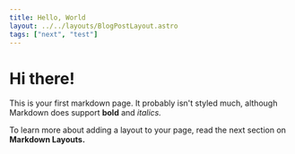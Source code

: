 ```yaml
---
title: Hello, World
layout: ../../layouts/BlogPostLayout.astro
tags: ["next", "test"]
---
```


# Hi there!

This is your first markdown page. It probably isn't styled much, although
Markdown does support **bold** and _italics._

To learn more about adding a layout to your page, read the next section on **Markdown Layouts.**
